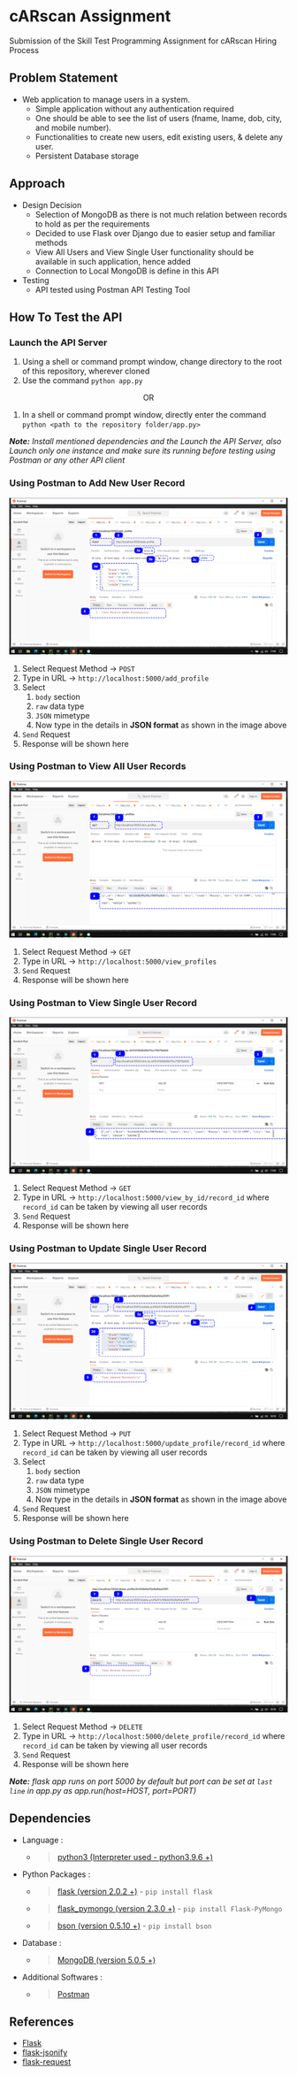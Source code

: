 # cARscan Assignment
Submission of the Skill Test Programming Assignment for cARscan Hiring Process

## Problem Statement
- Web application to manage users in a system.
	- Simple application without any authentication required
	- One should be able to see the list of users (fname, lname, dob, city, and mobile
number).
	- Functionalities to create new users, edit existing users, & delete any user.
	- Persistent Database storage

## Approach
- Design Decision
    - Selection of MongoDB as there is not much relation between records to hold as per the requirements
    - Decided to use Flask over Django due to easier setup and familiar methods
    - View All Users and View Single User functionality should be available in such application, hence added
    - Connection to Local MongoDB is define in this API
- Testing
	- API tested using Postman API Testing Tool

## How To Test the API
### Launch the API Server
1. Using a shell or command prompt window, change directory to the root of this repository, wherever cloned
2. Use the command `python app.py`

<p align="center">
    OR
</p>

1. In a shell or command prompt window, directly enter the command `python <path to the repository folder/app.py>`

*__Note:__ Install mentioned dependencies and the Launch the API Server, also Launch only one instance and make sure its running before testing using Postman or any other API client*

### Using Postman to Add New User Record
  ![AddProfile](PostmanTestingImages/AddProfile.png)  
  1. Select Request Method &rarr; `POST`
  2. Type in URL &rarr; `http://localhost:5000/add_profile`
  3. Select
     1. `body` section
     2. `raw` data type
     3. `JSON` mimetype
     4. Now type in the details in **JSON format** as shown in the image above
  4. `Send` Request
  5. Response will be shown here
### Using Postman to View All User Records
  ![ViewAllProfiles](PostmanTestingImages/ViewAllProfiles.png)  
  1. Select Request Method &rarr; `GET`
  2. Type in URL &rarr; `http://localhost:5000/view_profiles`
  3. `Send` Request
  4. Response will be shown here
### Using Postman to View Single User Record
  ![ViewOneProfile](PostmanTestingImages/ViewOneProfile.png)
  1. Select Request Method &rarr; `GET`
  2. Type in URL &rarr; `http://localhost:5000/view_by_id/record_id` where `record_id` can be taken by viewing all user records
  3. `Send` Request
  4. Response will be shown here
### Using Postman to Update Single User Record
  ![UpdateOneProfile](PostmanTestingImages/UpdateOneProfile.png)  
  1. Select Request Method &rarr; `PUT`
  2. Type in URL &rarr; `http://localhost:5000/update_profile/record_id` where `record_id` can be taken by viewing all user records
  3. Select
     1. `body` section
     2. `raw` data type
     3. `JSON` mimetype
     4. Now type in the details in **JSON format** as shown in the image above
  4. `Send` Request
  5. Response will be shown here
### Using Postman to Delete Single User Record
  ![DeleteOneProfile](PostmanTestingImages/DeleteOneProfile.png)  
  1. Select Request Method &rarr; `DELETE`
  2. Type in URL &rarr; `http://localhost:5000/delete_profile/record_id` where `record_id` can be taken by viewing all user records
  3. `Send` Request
  4. Response will be shown here

*__Note:__ flask app runs on port 5000 by default but port can be set at `last line` in app.py as app.run(host=HOST, port=PORT)*

## Dependencies
- Language :   
  - >[python3 (Interpreter used - python3.9.6 +)](https://www.python.org/downloads/)
- Python Packages :
  - >[flask (version 2.0.2 +)](https://pypi.org/project/Flask/) - `pip install flask`  
  - >[flask_pymongo (version 2.3.0 +)](https://pypi.org/project/Flask-PyMongo/) - `pip install Flask-PyMongo`  
  - >[bson (version 0.5.10 +)](https://pypi.org/project/bson/) - `pip install bson`
- Database :
  - >[MongoDB (version 5.0.5 +)](https://www.mongodb.com/try/download/community)
- Additional Softwares :
  - >[Postman](https://www.postman.com/downloads/)

## References
- [Flask](https://flask.palletsprojects.com/en/1.1.x/api/?highlight=flask%20flask#flask.Flask)
- [flask-jsonify](https://flask.palletsprojects.com/en/1.1.x/api/?highlight=jsonify#flask.json.jsonify)
- [flask-request](https://flask.palletsprojects.com/en/1.1.x/api/?highlight=request#flask.request)